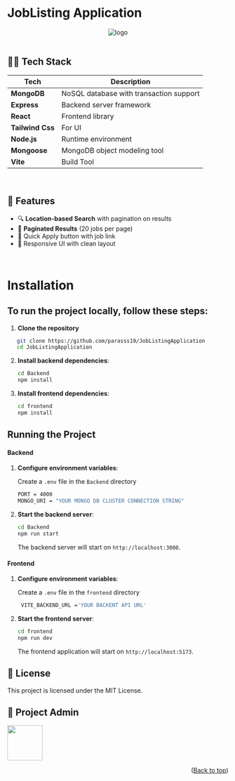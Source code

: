 # JobListing Application
<div id="top" align="center">
 <img src="https://res.cloudinary.com/dxxeks4o5/image/upload/v1752755458/3CFEB96C-E070-4D6F-8A4F-283EBA8DA84F_ejomse.png" alt="logo"/>
</div>
<br>

## 🧑‍💻 Tech Stack

| Tech        | Description                           |
|-------------|---------------------------------------|
| **MongoDB** | NoSQL database with transaction support |
| **Express** | Backend server framework               |
| **React**   | Frontend library                       |
| **Tailwind Css**   | For UI                        |
| **Node.js** | Runtime environment                    |
| **Mongoose**| MongoDB object modeling tool           |
| **Vite**| Build Tool           |
<br>


## 🚀 Features
- 🔍 **Location-based Search** with pagination on results
- 📄 **Paginated Results** (20 jobs per page)
- 🔗 Quick Apply button with job link
- 📱 Responsive UI with clean layout

<br>


# Installation

## To run the project locally, follow these steps:
  
1. **Clone the repository**
```sh
   git clone https://github.com/parasss19/JobListingApplication
   cd JobListingApplication
   ```

2. **Install backend dependencies**:
   ```sh
   cd Backend
   npm install
   ```

3. **Install frontend dependencies**:
   ```sh
   cd frontend
   npm install
   ```

## Running the Project

#### Backend
1. **Configure environment variables**:

   Create a `.env` file in the `Backend` directory
   ```sh
   PORT = 4000
   MONGO_URI = "YOUR MONGO DB CLUSTER CONNECTION STRING"
   ```

2. **Start the backend server**:
   ```sh
   cd Backend
   npm run start 
   ```
   The backend server will start on `http://localhost:3000`.


#### Frontend
1. **Configure environment variables**:

   Create a `.env` file in the `frontend` directory
   ```sh
    VITE_BACKEND_URL ='YOUR BACKENT API URL'
   ```

2. **Start the frontend server**:

   ```sh
   cd frontend
   npm run dev
   ```
   The frontend application will start on `http://localhost:5173`.


## 📜 License
This project is licensed under the MIT License.

## 🤠 Project Admin 

<a href="https://github.com/parasss19"> <img src="https://res.cloudinary.com/dxxeks4o5/image/upload/v1695653091/admin_bdga2f_yla8qm.png" height="80px"/></a>


<p align="right">(<a href="#top">Back to top</a>)</p>
